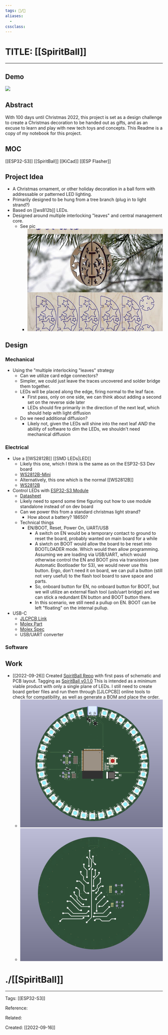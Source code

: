 ```yaml
---
tags: 📝️/🌱️
aliases:
  -
cssclass:
---
```


# TITLE: [[SpiritBall]]
---
## Demo
![](images/demo.gif)
## Abstract
With 100 days until Christmas 2022, this project is set as a design challenge to create a Christmas decoration to be handed out as gifts, and as an excuse to learn and play with new tech toys and concepts.  This Readme is a copy of my notebook for this project.
## MOC
[[ESP32-S3]]
[[SpiritBall]]
[[KiCad]]
[[ESP Flasher]]
## Project Idea
- A Christmas ornament, or other holiday decoration in a ball form with addressable or patterned LED lighting.
- Primarily designed to be hung from a tree branch (plug in to light strand?)
- Based on [[ws812b]] LEDs.  
- Designed around multiple interlocking "leaves" and central management core.
	- See pic
		- ![img](images/Pasted%20image%2020220916093054.png)


## Design
### Mechanical
- Using the "multiple interlocking "leaves" strategy
	- Can we utilize card edge connectors?
	- Simpler, we could just leave the traces uncovered and solder bridge them together.
	- LEDs will be placed along the edge, firing normal to the leaf face.
		- First pass, only on one side, we can think about adding a second set on the reverse side later
		- LEDs should fire primarily in the direction of the next leaf, which should help with light diffusion
	- Do we need additional diffusion?
		- Likely not, given the LEDs will shine into the next leaf *AND* the abiliity of software to dim the LEDs, we shouldn't need mechanical diffusion
### Electrical
- Use a [[WS2812B]] [[SMD LEDs|LED]]
	- Likely this one, which I think is the same as on the ESP32-S3 Dev board
	- [WS2812B-Mini](https://jlcpcb.com/partdetail/Worldsemi-WS2812BMini/C527089)
	- Alternatively, this one which is the normal [[WS2812B]]
	- [WS2812B](https://jlcpcb.com/partdetail/Worldsemi-WS2812B_BW/C2761795)
- Control LEDs with [ESP32-S3 Module](https://jlcpcb.com/partdetail/3198296-ESP32_S3_WROOM_1N8/C2913198)
	- [Datasheet](https://www.espressif.com/sites/default/files/documentation/esp32-s3-wroom-1_wroom-1u_datasheet_en.pdf)
	- Likely need to spend some time figuring out how to use module standalone instead of on dev board
	- Can we power this from a standard christmas light strand?
		- How about a battery? 18650?
	- Technical things
		- EN/BOOT, Reset, Power On, UART/USB
			- A switch on EN would be a temporary contact to ground to reset the board, probably wanted on main board for a while
			- A siwtch on BOOT would allow the board to be reset into BOOTLOADER mode.  Which would then allow programming.  Assuming we are loading via USB/UART, which would otherwise control the EN and BOOT pins via transistors (see Automatic Bootloader for S3), we would never use this button.  Ergo, don't need it on board, we can pull a button (still not very useful) to the flash tool board to save space and parts.
			- So, onboard button for EN, no onboard button for BOOT, but we will utilize an external flash tool (usb/uart bridge) and we can stick a redundant EN button and BOOT button there.
			- In this scenario, we still need a pullup on EN.  BOOT can be left "floating" on the internal pullup.
- USB-C
	- [JLCPCB Link](https://jlcpcb.com/partdetail/Molex-1054500101/C134092)
	- [Molex Part](https://www.molex.com/molex/products/part-detail/io_connectors/1054500101)
	- [Molex Spec](https://www.molex.com/pdm_docs/ps/PS-105448-001-001.pdf)
	- USB/UART converter
### Software
## Work
- [[2022-09-26]] Created [SpiritBall Repo]() with first pass of schematic and PCB layout.  Tagging as [SpiritBall v0.1.0]()  This is intended as a minimum viable product with only a single plane of LEDs.  I still need to create board gerber files and run them through [[JLCPCB]] online tools to check for compatibility, as well as generate a BOM and place the order.
	- ![img](images/Pasted%20image%2020220926081628.png)
	- ![img](images/Pasted%20image%2020220926081646.png)
# ./[[SpiritBall]]
---

Tags: [[ESP32-S3]]

Reference:

Related:

Created: [[2022-09-16]]

